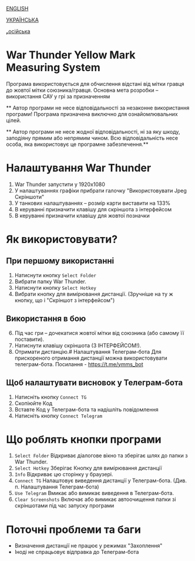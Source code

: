 <a href="https://github.com/qwazar14/WT-YMMS/blob/main/README.md">ENGLISH</a>

<a href="https://github.com/qwazar14/WT-YMMS/blob/main/README_UA.md">УКРАЇНСЬКА</a>

<a href="https://github.com/qwazar14/WT-YMMS/blob/main/README_RU.md">ₚосійська</a>

# War Thunder Yellow Mark Measuring System
Програма використовується для обчислення відстані від мітки гравця до жовтої мітки союзника/гравця.
Основна мета розробки – використання САУ у грі за призначенням

** Автор програми не несе відповідальності за незаконне використання програми! Програма призначена виключно для ознайомлювальних цілей.

** Автор програми не несе жодної відповідальності, ні за яку шкоду, заподіяну прямим або непрямим чином. Всю відповідальність несе особа, яка використовує це програмне забезпечення.**

# Налаштування War Thunder
1. War Thunder запустити у 1920х1080
2. У налаштуваннях графіки прибрати галочку "Використовувати Jpeg Скріншоти"
3. У танкових налаштуваннях – розмір карти виставити на 133%
4. В керуванні призначити клавішу для скріншота з інтерфейсом
5. В керуванні призначити клавішу для жовтої позначки

# Як використовувати?
## При першому використанні
1. Натиснути кнопку `Select Folder`
2. Вибрати папку War Thunder.
3. Натиснути кнопку `Select Hotkey`
4. Вибрати кнопку для вимірювання дистанції. (Зручніше на ту ж кнопку, що і "Скріншот з інтерфейсом")

## Використання в бою
6. Під час гри – дочекатися жовтої мітки від союзника (або самому її поставити).
7. Натиснути клавішу скріншота (З ІНТЕРФЕЙСОМ!).
8. Отримати дистанцію.# Налаштування Телеграм-бота
Для прискореного отримання дистанції можна використовувати телеграм-бота.
Посилання - https://t.me/ymms_bot

## Щоб налаштувати висновок у Телеграм-бота
1. Натисніть кнопку `Connect TG`
2. Скопіюйте Код
3. Вставте Код у Телеграм-бота та надішліть повідомлення
4. Натисніть кнопку `Connect Telegram`


# Що роблять кнопки програми
1. `Select Folder` Відкриває діалогове вікно та зберігає шлях до папки з War Thunder.
2. `Select Hotkey` Зберігає Кнопку для вимірювання дистанції
3. `Info` Відкриває цю сторінку у браузері.
4. `Connect TG` Налаштовує виведення дистанції у Телеграм-бота. (Див. п. Налаштування Телеграм-бота)
5. `Use Telegram` Вмикає або вимикає виведення в Телеграм-бота.
6. `Clear Screenshots` Включає або вимикає автоочищення папки зі скріншотами під час запуску програми

# Поточні проблеми та баги
- Визначення дистанції не працює у режимах "Захоплення"
- Іноді не спрацьовує відправка до Телеграм-бота
